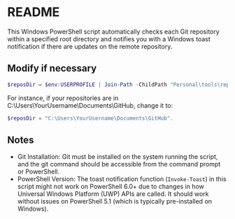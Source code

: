 # README

This Windows PowerShell script automatically checks each Git repository within a specified root directory and notifies you with a Windows toast notification if there are updates on the remote repository.


## Modify if necessary

```PowerShell
$reposDir = $env:USERPROFILE | Join-Path -ChildPath "Personal\tools\repo" # Example
```

For instance, if your repositories are in C:\Users\YourUsername\Documents\GitHub, change it to:

```PowerShell
$reposDir = "C:\Users\YourUsername\Documents\GitHub".
```

## Notes

- Git Installation: Git must be installed on the system running the script, and the git command should be accessible from the command prompt or PowerShell.
- PowerShell Version: The toast notification function (`Invoke-Toast`) in this script might not work on PowerShell 6.0+ due to changes in how Universal Windows Platform (UWP) APIs are called. It should work without issues on PowerShell 5.1 (which is typically pre-installed on Windows).
